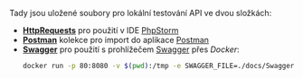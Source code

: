 Tady jsou uložené soubory pro lokální testování API ve dvou složkách:

- [__HttpRequests__](./HttpRequests) pro použití v IDE [PhpStorm](https://www.jetbrains.com/phpstorm/)
- [__Postman__](./Postman) kolekce pro import do aplikace [Postman](https://www.postman.com/downloads/)
- [__Swagger__](./Swagger) pro použití s prohlížečem [Swagger](https://swagger.io/tools/swagger-ui/) přes _Docker_:
  ```sh
  docker run -p 80:8080 -v $(pwd):/tmp -e SWAGGER_FILE=./docs/Swagger/v1.yaml swaggerapi/swagger-ui
  ```
